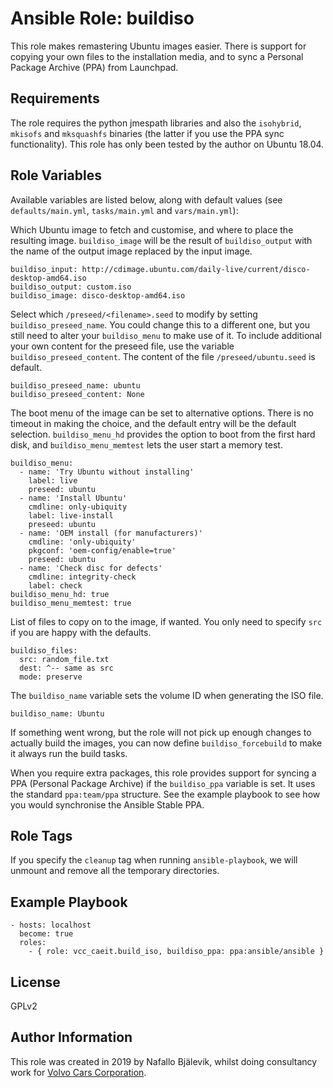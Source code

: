 Ansible Role: buildiso
======================

This role makes remastering Ubuntu images easier. There is support for copying your own files to the installation media, and to sync a Personal Package Archive (PPA) from Launchpad.

Requirements
------------

The role requires the python jmespath libraries and also the `isohybrid`, `mkisofs` and `mksquashfs` binaries (the latter if you use the PPA sync functionality).
This role has only been tested by the author on Ubuntu 18.04.

Role Variables
--------------

Available variables are listed below, along with default values (see `defaults/main.yml`, `tasks/main.yml` and `vars/main.yml`):

Which Ubuntu image to fetch and customise, and where to place the resulting image. `buildiso_image` will be the result of `buildiso_output` with the name of the output image replaced by the input image.

    buildiso_input: http://cdimage.ubuntu.com/daily-live/current/disco-desktop-amd64.iso
    buildiso_output: custom.iso
    buildiso_image: disco-desktop-amd64.iso

Select which `/preseed/<filename>.seed` to modify by setting `buildiso_preseed_name`. You could change this to a different one, but you still need to alter your `buildiso_menu` to make use of it.
To include additional your own content for the preseed file, use the variable `buildiso_preseed_content`. The content of the file `/preseed/ubuntu.seed` is default.

    buildiso_preseed_name: ubuntu
    buildiso_preseed_content: None

The boot menu of the image can be set to alternative options. There is no timeout in making the choice, and the default entry will be the default selection.
`buildiso_menu_hd` provides the option to boot from the first hard disk, and `buildiso_menu_memtest` lets the user start a memory test.

    buildiso_menu:
      - name: 'Try Ubuntu without installing'
        label: live
        preseed: ubuntu
      - name: 'Install Ubuntu'
        cmdline: only-ubiquity
        label: live-install
        preseed: ubuntu
      - name: 'OEM install (for manufacturers)'
        cmdline: 'only-ubiquity'
        pkgconf: 'oem-config/enable=true'
        preseed: ubuntu
      - name: 'Check disc for defects'
        cmdline: integrity-check
        label: check
    buildiso_menu_hd: true
    buildiso_menu_memtest: true

List of files to copy on to the image, if wanted. You only need to specify `src` if you are happy with the defaults.

    buildiso_files:
      src: random_file.txt
      dest: ^-- same as src
      mode: preserve

The `buildiso_name` variable sets the volume ID when generating the ISO file.

    buildiso_name: Ubuntu

If something went wrong, but the role will not pick up enough changes to actually build the images, you can now define `buildiso_forcebuild` to make it always run the build tasks.

When you require extra packages, this role provides support for syncing a PPA (Personal Package Archive) if the `buildiso_ppa` variable is set.
It uses the standard `ppa:team/ppa` structure. See the example playbook to see how you would synchronise the Ansible Stable PPA.

Role Tags
---------

If you specify the `cleanup` tag when running `ansible-playbook`, we will unmount and remove all the temporary directories.

Example Playbook
----------------

    - hosts: localhost
      become: true
      roles:
        - { role: vcc_caeit.build_iso, buildiso_ppa: ppa:ansible/ansible }

License
-------

GPLv2

Author Information
------------------

This role was created in 2019 by Nafallo Bjälevik, whilst doing consultancy work for [Volvo Cars Corporation](http://www.volvocars.com/).
